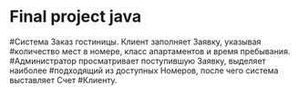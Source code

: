 # Final project java
#Система Заказ гостиницы. Клиент заполняет Заявку, указывая
#количество мест в номере, класс апартаментов и время пребывания.
#Администратор просматривает поступившую Заявку, выделяет наиболее
#подходящий из доступных Номеров, после чего система выставляет Счет
#Клиенту.
